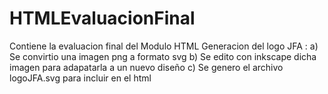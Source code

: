 # HTMLEvaluacionFinal
Contiene la evaluacion final del Modulo HTML
Generacion del logo JFA :
a) Se convirtio una imagen png a formato svg
b) Se edito con inkscape dicha imagen para adapatarla a un nuevo diseño
c) Se genero el archivo logoJFA.svg para incluir en el html

